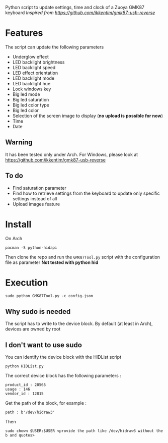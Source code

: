 Python script to update settings, time and clock of a Zuoya GMK87 keyboard
*Inspired from https://github.com/ikkentim/gmk87-usb-reverse*

# Features
The script can update the following parameters
* Underglow effect
* LED backlight brightness
* LED backlight speed
* LED effect orientation
* LED backlight mode
* LED backlight hue
* Lock windows key
* Big led mode
* Big led saturation
* Big led color type
* Big led color
* Selection of the screen image to display (**no upload is possible for now**)
* Time
* Date

## Warning
It has been tested only under Arch. For Windows, please look at https://github.com/ikkentim/gmk87-usb-reverse

## To do
* Find saturation parameter
* Find how to retrieve settings from the keyboard to update only specific settings instead of all
* Upload images feature

# Install

On Arch
```
pacman -S python-hidapi
```
Then clone the repo and run the `GMK87Tool.py` script with the configuration file as parameter
**Not tested with python hid**


# Execution

```
sudo python GMK87Tool.py -c config.json
```

## Why sudo is needed
The script has to write to the device block. By default (at least in Arch), devices are owned by root

## I don't want to use sudo
You can identify the device block with the HIDList script
```
python HIDList.py
```
The correct device block has the following parameters :
```
product_id : 20565
usage : 146
vendor_id : 12815
```
Get the path of the block, for example :
```
path : b'/dev/hidraw3'
```
Then 
```
sudo chown $USER:$USER <provide the path like /dev/hidraw3 without the b and quotes>
```
